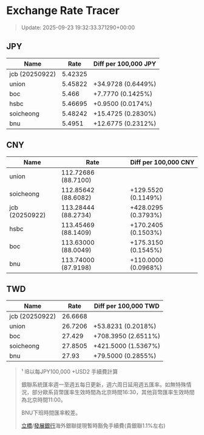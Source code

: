 # Exchange Rate Tracer

> Update: 2025-09-23 19:32:33.371290+00:00

## JPY

| Name           |    Rate | Diff per 100,000 JPY   |
|----------------|---------|------------------------|
| jcb (20250922) | 5.42325 |                        |
| union          | 5.45822 | +34.9728 (0.6449%)     |
| boc            | 5.466   | +7.7770 (0.1425%)      |
| hsbc           | 5.46695 | +0.9500 (0.0174%)      |
| soicheong      | 5.48242 | +15.4725 (0.2830%)     |
| bnu            | 5.4951  | +12.6775 (0.2312%)     |

## CNY

| Name           | Rate                | Diff per 100,000 CNY   |
|----------------|---------------------|------------------------|
| union          | 112.72686	(88.7100) |                        |
| soicheong      | 112.85642	(88.6082) | +129.5520 (0.1149%)    |
| jcb (20250922) | 113.28444	(88.2734) | +428.0295 (0.3793%)    |
| hsbc           | 113.45469	(88.1409) | +170.2405 (0.1503%)    |
| boc            | 113.63000	(88.0049) | +175.3150 (0.1545%)    |
| bnu            | 113.74000	(87.9198) | +110.0000 (0.0968%)    |

## TWD

| Name           |    Rate | Diff per 100,000 TWD   |
|----------------|---------|------------------------|
| jcb (20250922) | 26.6668 |                        |
| union          | 26.7206 | +53.8231 (0.2018%)     |
| boc            | 27.429  | +708.3950 (2.6511%)    |
| soicheong      | 27.8505 | +421.5000 (1.5367%)    |
| bnu            | 27.93   | +79.5000 (0.2855%)     |


> ¹ IB以每JPY100,000 +USD2 手續費計算
>
> 銀聯系統匯率週一至週五每日更新，週六周日延用週五匯率。如無特殊情況，部分歐系貨幣匯率生效時間為北京時間16:30，其他貨幣匯率生效時間為北京時間11:00。
>
> BNU下班時間匯率較差。
>
> [立橋](https://www.wlbank.com.mo/uploads/ueditor/file/20181211/1544536513900230.pdf)/[發展銀行](https://www.mdb.com.mo/Service_Charges_20230728.pdf)海外銀聯提現暫時豁免手續費(貴銀聯1.1%左右)

